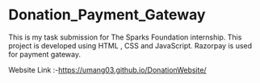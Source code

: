 # Donation_Payment_Gateway
This is my task submission for The Sparks Foundation internship.
This project is developed using HTML , CSS and JavaScript. Razorpay is used for payment gateway.

Website Link :-https://umang03.github.io/DonationWebsite/
